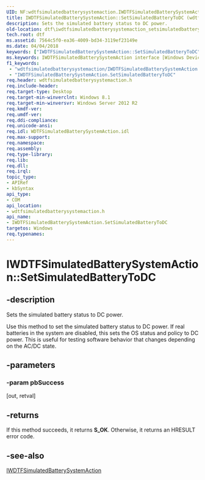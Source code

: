 ```yaml
---
UID: NF:wdtfsimulatedbatterysystemaction.IWDTFSimulatedBatterySystemAction.SetSimulatedBatteryToDC
title: IWDTFSimulatedBatterySystemAction::SetSimulatedBatteryToDC (wdtfsimulatedbatterysystemaction.h)
description: Sets the simulated battery status to DC power.
old-location: dtf\iwdtfsimulatedbatterysystemaction_setsimulatedbatterytodc.htm
tech.root: dtf
ms.assetid: 7564c5f0-ea36-4009-bd34-3119ef23149e
ms.date: 04/04/2018
keywords: ["IWDTFSimulatedBatterySystemAction::SetSimulatedBatteryToDC"]
ms.keywords: IWDTFSimulatedBatterySystemAction interface [Windows Device Testing Framework],SetSimulatedBatteryToDC method, IWDTFSimulatedBatterySystemAction.SetSimulatedBatteryToDC, IWDTFSimulatedBatterySystemAction::SetSimulatedBatteryToDC, SetSimulatedBatteryToDC, SetSimulatedBatteryToDC method [Windows Device Testing Framework], SetSimulatedBatteryToDC method [Windows Device Testing Framework],IWDTFSimulatedBatterySystemAction interface, dtf.iwdtfsimulatedbatterysystemaction_setsimulatedbatterytodc, wdtfsimulatedbatterysystemaction/IWDTFSimulatedBatterySystemAction::SetSimulatedBatteryToDC
f1_keywords:
 - "wdtfsimulatedbatterysystemaction/IWDTFSimulatedBatterySystemAction.SetSimulatedBatteryToDC"
 - "IWDTFSimulatedBatterySystemAction.SetSimulatedBatteryToDC"
req.header: wdtfsimulatedbatterysystemaction.h
req.include-header: 
req.target-type: Desktop
req.target-min-winverclnt: Windows 8.1
req.target-min-winversvr: Windows Server 2012 R2
req.kmdf-ver: 
req.umdf-ver: 
req.ddi-compliance: 
req.unicode-ansi: 
req.idl: WDTFSimulatedBatterySystemAction.idl
req.max-support: 
req.namespace: 
req.assembly: 
req.type-library: 
req.lib: 
req.dll: 
req.irql: 
topic_type:
- APIRef
- kbSyntax
api_type:
- COM
api_location:
- wdtfsimulatedbatterysystemaction.h
api_name:
- IWDTFSimulatedBatterySystemAction.SetSimulatedBatteryToDC
targetos: Windows
req.typenames: 
---
```


# IWDTFSimulatedBatterySystemAction::SetSimulatedBatteryToDC


## -description



Sets the simulated battery status to DC power.



 Use this method to set the simulated battery status to DC power.  If
    real batteries in the system are disabled, this sets the OS status and 
    policy to DC power.  This is useful for testing software behavior that changes depending on the AC/DC state.


## -parameters




### -param pbSuccess 
[out, retval]

## -returns



If this method succeeds, it returns **S_OK**. Otherwise, it returns an HRESULT error code.




## -see-also




<a href="https://docs.microsoft.com/windows-hardware/drivers/ddi/index">IWDTFSimulatedBatterySystemAction</a>
 

 

